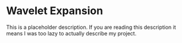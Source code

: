 # Wavelet Expansion

This is a placeholder description. If you are reading this description it means I was too lazy to actually describe my project.
